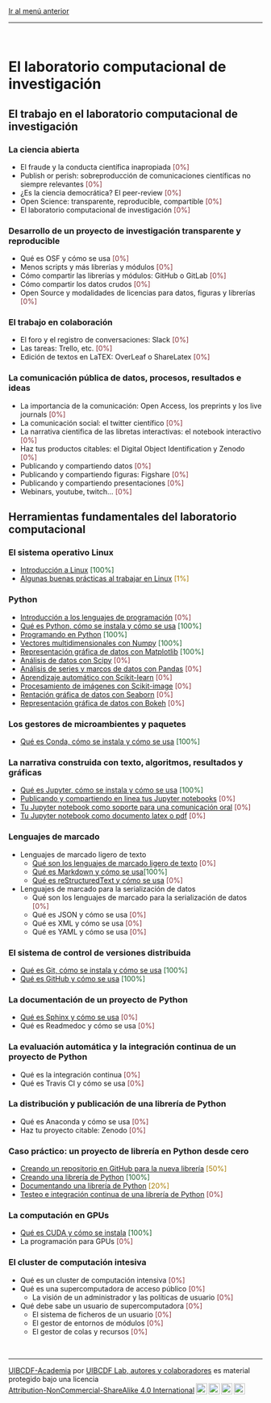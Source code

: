 <div style='text-align: left;'> <a href="../README.md#Laboratorio-computacional">Ir al menú anterior</a> </div>

-----

<br />

# El laboratorio computacional de investigación

## El trabajo en el laboratorio computacional de investigación

### La ciencia abierta

- El fraude y la conducta científica inapropiada <span style="color:#823138">[0%]</span>
- Publish or perish: sobreproducción de comunicaciones científicas no siempre relevantes <span style="color:#823138">[0%]</span>
- ¿Es la ciencia democrática? El peer-review <span style="color:#823138">[0%]</span>
- Open Science: transparente, reproducible, compartible <span style="color:#823138">[0%]</span>
- El laboratorio computacional de investigación <span style="color:#823138">[0%]</span>

### Desarrollo de un proyecto de investigación transparente y reproducible

- Qué es OSF y cómo se usa <span style="color:#823138">[0%]</span>
- Menos scripts y más librerías y módulos <span style="color:#823138">[0%]</span>
- Cómo compartir las librerías y módulos: GitHub o GitLab <span style="color:#823138">[0%]</span>
- Cómo compartir los datos crudos <span style="color:#823138">[0%]</span>
- Open Source y modalidades de licencias para datos, figuras y librerías <span style="color:#823138">[0%]</span>

### El trabajo en colaboración

- El foro y el registro de conversaciones: Slack <span style="color:#823138">[0%]</span>
- Las tareas: Trello, etc. <span style="color:#823138">[0%]</span>
- Edición de textos en LaTEX: OverLeaf o ShareLatex <span style="color:#823138">[0%]</span>

### La comunicación pública de datos, procesos, resultados e ideas 

- La importancia de la comunicación: Open Access, los preprints y los live journals <span style="color:#823138">[0%]</span>
- La comunicación social: el twitter científico <span style="color:#823138">[0%]</span>
- La narrativa cientifica de las libretas interactivas: el notebook interactivo <span style="color:#823138">[0%]</span>
- Haz tus productos citables: el Digital Object Identification y Zenodo <span style="color:#823138">[0%]</span>
- Publicando y compartiendo datos <span style="color:#823138">[0%]</span>
- Publicando y compartiendo figuras: Figshare <span style="color:#823138">[0%]</span>
- Publicando y compartiendo presentaciones <span style="color:#823138">[0%]</span>
- Webinars, youtube, twitch... <span style="color:#823138">[0%]</span>

## Herramientas fundamentales del laboratorio computacional <a class="anchor" id="Introduccion"></a>

### El sistema operativo Linux

- [Introducción a Linux][unidad:linux_linux] <span style="color:#185927">[100%]</span>
- [Algunas buenas prácticas al trabajar en Linux][unidad:linux_buenas_practicas] <span style="color:#aa7d00">[1%]</span>

### Python

- [Introducción a los lenguajes de programación][unidad:python_lenguajes] <span style="color:#823138">[0%]</span>
- [Qué es Python, cómo se instala y cómo se usa][unidad:python_python] <span style="color:#185927">[100%]</span>
- [Programando en Python][unidad:python_programando] <span style="color:#185927">[100%]</span>
- [Vectores multidimensionales con Numpy][unidad:python_numpy] <span style="color:#185927">[100%]</span>
- [Representación gráfica de datos con Matplotlib][unidad:python_matplotlib] <span style="color:#185927">[100%]</span>
- [Análisis de datos con Scipy][unidad:python_scipy] <span style="color:#823138">[0%]</span>
- [Análisis de series y marcos de datos con Pandas][unidad:python_pandas] <span style="color:#823138">[0%]</span>
- [Aprendizaje automático con Scikit-learn][unidad:python_scikit_learn] <span style="color:#823138">[0%]</span>
- [Procesamiento de imágenes con Scikit-image][unidad:python_scikit_image] <span style="color:#823138">[0%]</span>
- [Rentación gráfica de datos con Seaborn][unidad:python_seaborn] <span style="color:#823138">[0%]</span>
- [Representación gráfica de datos con Bokeh][unidad:python_bokeh] <span style="color:#823138">[0%]</span>

### Los gestores de microambientes y paquetes

- [Qué es Conda, cómo se instala y cómo se usa][unidad:conda] <span style="color:#185927">[100%]</span>

### La narrativa construida con texto, algoritmos, resultados y gráficas

- [Qué es Jupyter, cómo se instala y cómo se usa][unidad:jupyter] <span style="color:#185927">[100%]</span>
- [Publicando y compartiendo en linea tus Jupyter notebooks][unidad:jupyter_servidores] <span style="color:#823138">[0%]</span>
- [Tu Jupyter notebook como soporte para una comunicación oral][unidad:jupyter_a_slides] <span style="color:#823138">[0%]</span>
- [Tu Jupyter notebook como documento latex o pdf][unidad:jupyter_a_documento] <span style="color:#823138">[0%]</span>

### Lenguajes de marcado

- Lenguajes de marcado ligero de texto
   - [Qué son los lenguajes de marcado ligero de texto][unidad:marcado_texto_que_es] <span style="color:#823138">[0%]</span>
   - [Qué es Markdown y cómo se usa][unidad:marcado_texto_markdown]<span style="color:#185927">[100%]</span>
   - [Qué es reStructuredText y cómo se usa][unidad:marcado_texto_restructuredtext] <span style="color:#823138">[0%]</span>
- Lenguajes de marcado para la serialización de datos
   - Qué son los lenguajes de marcado para la serialización de datos <span style="color:#823138">[0%]</span>
   - Qué es JSON y cómo se usa <span style="color:#823138">[0%]</span>
   - Qué es XML y cómo se usa <span style="color:#823138">[0%]</span>
   - Qué es YAML y cómo se usa <span style="color:#823138">[0%]</span>

### El sistema de control de versiones distribuida

- [Qué es Git, cómo se instala y cómo se usa][unidad:git] <span style="color:#185927">[100%]</span>
- [Qué es GitHub y cómo se usa][unidad:github] <span style="color:#185927">[100%]</span>

### La documentación de un proyecto de Python

- [Qué es Sphinx y cómo se usa][unidad:sphinx] <span style="color:#823138">[0%]</span>
- Qué es Readmedoc y cómo se usa <span style="color:#823138">[0%]</span>

### La evaluación automática y la integración continua de un proyecto de Python

- Qué es la integración continua <span style="color:#823138">[0%]</span>
- Qué es Travis CI y cómo se usa <span style="color:#823138">[0%]</span>

### La distribución y publicación de una librería de Python

- Qué es Anaconda y cómo se usa <span style="color:#823138">[0%]</span>
- Haz tu proyecto citable: Zenodo <span style="color:#823138">[0%]</span>

### Caso práctico: un proyecto de librería en Python desde cero

- [Creando un repositorio en GitHub para la nueva librería][unidad:libreria_repositorio] <span style="color:#aa7d00">[50%]</span>
- [Creando una librería de Python][unidad:libreria_implementando] <span style="color:#185927">[100%]</span>
- [Documentando una librería de Python][unidad:libreria_documentando] <span style="color:#aa7d00">[20%]</span>
- [Testeo e integración continua de una librería de Python][unidad:libreria_testeo] <span style="color:#823138">[0%]</span>

### La computación en GPUs

- [Qué es CUDA y cómo se instala][unidad:cuda] <span style="color:#185927">[100%]</span>
- La programación para GPUs <span style="color:#823138">[0%]</span>

### El cluster de computación intesiva

- Qué es un cluster de computación intensiva <span style="color:#823138">[0%]</span>
- Qué es una supercomputadora de acceso público <span style="color:#823138">[0%]</span>
   - La visión de un administrador y las políticas de usuario <span style="color:#823138">[0%]</span>
- Qué debe sabe un usuario de supercomputadora <span style="color:#823138">[0%]</span>
   - El sistema de ficheros de un usuario <span style="color:#823138">[0%]</span>
   - El gestor de entornos de módulos <span style="color:#823138">[0%]</span>
   - El gestor de colas y recursos <span style="color:#823138">[0%]</span>

<br />

-------
<p xmlns:cc="http://creativecommons.org/ns#" xmlns:dct="http://purl.org/dc/terms/"><a property="dct:title" rel="cc:attributionURL" href="https://github.com/uibcdf/Academia">UIBCDF-Academia</a> por <a rel="cc:attributionURL dct:creator" property="cc:attributionName" href="https://github.com/uibcdf/Academia/graphs/contributors">UIBCDF Lab, autores y colaboradores</a> es material protegido bajo una licencia <a href="http://creativecommons.org/licenses/by-nc-sa/4.0/deed.es?ref=chooser-v1" target="_blank" rel="license noopener noreferrer" style="display:inline-block;">Attribution-NonCommercial-ShareAlike 4.0 International<img style="height:22px!important;margin-left:3px;vertical-align:text-bottom;" src="https://mirrors.creativecommons.org/presskit/icons/cc.svg?ref=chooser-v1"><img style="height:22px!important;margin-left:3px;vertical-align:text-bottom;" src="https://mirrors.creativecommons.org/presskit/icons/by.svg?ref=chooser-v1"><img style="height:22px!important;margin-left:3px;vertical-align:text-bottom;" src="https://mirrors.creativecommons.org/presskit/icons/nc.svg?ref=chooser-v1"><img style="height:22px!important;margin-left:3px;vertical-align:text-bottom;" src="https://mirrors.creativecommons.org/presskit/icons/sa.svg?ref=chooser-v1"></a></p>

[unidad:linux_linux]: Herramientas/Linux/Linux/Linux.md
[unidad:linux_buenas_practicas]: Herramientas/Linux/Buenas_practicas/Buenas_practicas.md
[unidad:python_lenguajes]: Herramientas/Python/Lenguajes/Lenguajes.md
[unidad:python_python]: Herramientas/Python/Python/Python.md
[unidad:python_programando]: Herramientas/Python/Programando/Programando.ipynb
[unidad:python_numpy]: Herramientas/Python/NumPy/NumPy.ipynb
[unidad:python_matplotlib]: Herramientas/Python/Matplotlib/Matplotlib.ipynb
[unidad:python_scipy]: Herramientas/Python/SciPy/SciPy.ipynb
[unidad:python_pandas]: Herramientas/Python/Pandas/Pandas.ipynb
[unidad:python_scikit_learn]: Herramientas/Python/Scikit-learn/Scikit-learn.ipynb
[unidad:python_scikit_image]: Herramientas/Python/Scikit-image/Scikit-image.ipynb
[unidad:python_seaborn]: Herramientas/Python/Seaborn/Seaborn.ipynb
[unidad:python_bokeh]: Herramientas/Python/Bokeh/Bokeh.ipynb
[unidad:conda]: Herramientas/Gestores_ambientes/Conda/Conda.md
[unidad:jupyter]: Herramientas/Jupyter/Jupyter/Jupyter.md
[unidad:jupyter_servidores]: Herramientas/Jupyter/Servidores/Servidores.md
[unidad:jupyter_a_slides]: Herramientas/Jupyter/A_slides/A_slides.md
[unidad:jupyter_a_documento]: Herramientas/Jupyter/A_documento/A_documento.md
[unidad:marcado_texto_que_es]: Herramientas/Lenguajes_marcado/De_texto/Que_es/Que_es.md
[unidad:marcado_texto_markdown]: Herramientas/Lenguajes_marcado/De_texto/Markdown/Markdown.md
[unidad:marcado_texto_restructuredtext]: Herramientas/Lenguajes_marcado/De_texto/reStructuredText/reStructuredText.md
[unidad:github]: Herramientas/Control_versiones/GitHub/GitHub.md
[unidad:git]: Herramientas/Control_versiones/Git/Git.md
[unidad:sphinx]: Herramientas/Documentacion/Sphinx/Sphinx.md
[unidad:libreria_repositorio]: Herramientas/Libreria/Repositorio/Repositorio.md
[unidad:libreria_implementando]: Herramientas/Libreria/Implementando/Implementando.md
[unidad:libreria_documentando]: Herramientas/Libreria/Documentando/Documentando.md
[unidad:libreria_testeo]: Herramientas/Libreria/Testeo/Testeo.md
[unidad:cuda]: Herramientas/GPU/CUDA/CUDA.md

